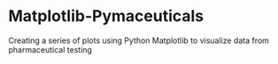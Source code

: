 # Matplotlib-Pymaceuticals
Creating a series of plots using Python Matplotlib to visualize data from pharmaceutical testing
